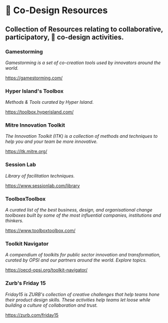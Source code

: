 # 👥 Co-Design Resources
## Collection of Resources relating to collaborative, participatory, 📝 co-design activities.

### Gamestorming

_Gamestorming is a set of co-creation tools used by innovators around the world._

https://gamestorming.com/


### Hyper Island's Toolbox

_Methods & Tools curated by Hyper Island._

https://toolbox.hyperisland.com/

### Mitre Innovation Toolkit

_The Innovation Toolkit (ITK) is a collection of methods and techniques to help you and your team be more innovative._

https://itk.mitre.org/

### Session Lab

_Library of facilitation techniques._

https://www.sessionlab.com/library

### ToolboxToolbox

_A curated list of the best business, design, and organisational change toolboxes built by some of the most influential companies, institutions and thinkers._

https://www.toolboxtoolbox.com/

### Toolkit Navigator

_A compendium of toolkits for public sector innovation and transformation, curated by OPSI and our partners around the world. Explore topics._

https://oecd-opsi.org/toolkit-navigator/

### Zurb's Friday 15

_Friday15 is ZURB's collection of creative challenges that help teams hone their product design skills. These activities help teams let loose while building a culture of collaboration and trust._

https://zurb.com/friday15
